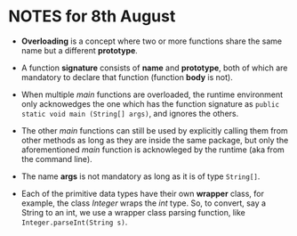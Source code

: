 # NOTES for 8th August

* __Overloading__ is a concept where two or more functions share the same name but a different __prototype__.

* A function __signature__ consists of __name__ and __prototype__, both of which are mandatory to declare that function (function __body__ is not).

* When multiple _main_ functions are overloaded, the runtime environment only acknowedges the one which has the function signature as `public static void main (String[] args)`, and ignores the others.

* The other _main_ functions  can still be used by explicitly calling them from other methods as long as they are inside the same package, but only the aforementioned _main_ function is acknowleged by the runtime (aka from the command line).

* The name __args__ is not mandatory as long as it is of type `String[]`.

* Each of the primitive data types have their own __wrapper__ class, for example, the class _Integer_ wraps the _int_ type. So, to convert, say a String to an int, we use a wrapper class parsing function, like `Integer.parseInt(String s)`.